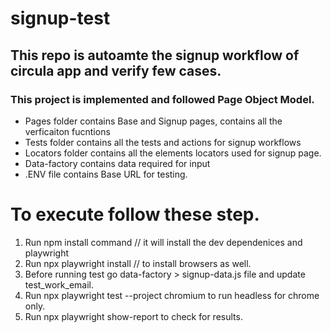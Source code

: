 # signup-test
## This repo is autoamte the signup workflow of circula app and verify few cases.

### This project is implemented and followed Page Object Model.
- Pages folder contains Base and Signup pages, contains all the verficaiton fucntions  
- Tests folder contains all the tests and actions for signup workflows
- Locators folder contains all the elements locators used for signup page.
- Data-factory contains data required for input
- .ENV file contains Base URL for testing.

# To execute follow these step.
1. Run npm install command // it will install the dev dependenices and playwright
2. Run npx playwright install // to install browsers as well.
3. Before running test go data-factory > signup-data.js file and update test_work_email. 
4. Run npx playwright test --project chromium to run headless for chrome only.
5. Run npx playwright show-report to check for results.
